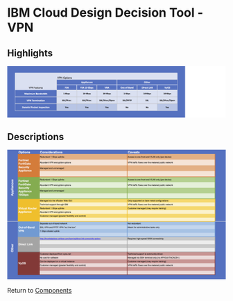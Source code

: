 # IBM Cloud Design Decision Tool - VPN

## Highlights
![Highlights](/images/express_tool_vpn.png)

## Descriptions
![Descriptions](/images/rainbow_tool_vpn.png)

Return to [Components](README.md)
